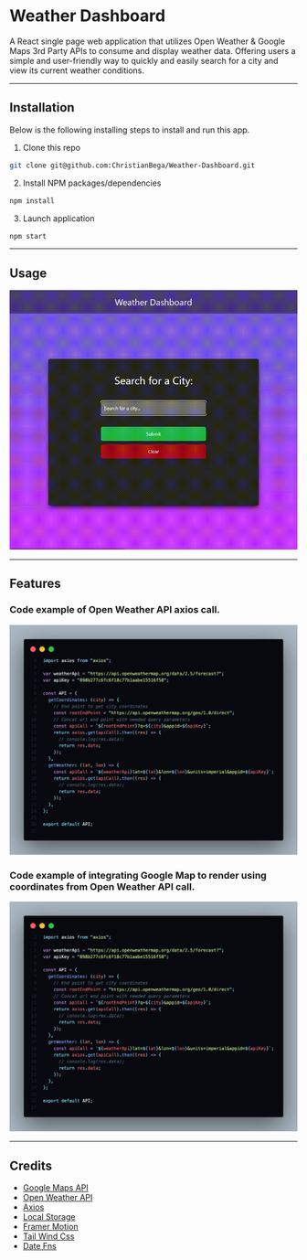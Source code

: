 # Weather Dashboard 

A React single page web application that utilizes Open Weather & Google Maps 3rd Party APIs to consume and display weather data. Offering users a simple and user-friendly way  to quickly and easily search for a city and view its current weather conditions.

--- 
## Installation

Below is the following installing steps to install and run this app.

1. Clone this repo

```sh
git clone git@github.com:ChristianBega/Weather-Dashboard.git
```

2. Install NPM packages/dependencies

```sh
npm install
```

3. Launch application

```sh
npm start
```

---

## Usage 

![Weather Dashboard Gif](/Assets/WeatherDashboard.gif)

---

## Features 

### Code example of Open Weather API axios call.
![Google Map API integration](/Assets/weatherDashboardFeatureOne.png)
### Code example of integrating Google Map to render using coordinates from Open Weather API call.
![Open Weather API Axios Call](/Assets/weatherDashboardFeatureOne.png)


---

## Credits 

- [Google Maps API](https://developers.google.com/maps/documentation/javascript)
- [Open Weather API](https://openweathermap.org/api/one-call-3)
- [Axios](https://axios-http.com/docs/intro) 
- [Local Storage](https://developer.mozilla.org/en-US/docs/Web/API/Window/localStorage)
- [Framer Motion](https://www.framer.com/motion/)
- [Tail Wind Css](https://tailwindcss.com/docs/installation)
- [Date Fns](https://date-fns.org/docs/Getting-Started)
